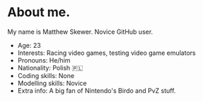 # About me.
My name is Matthew Skewer. Novice GitHub user. 
- Age: 23
- Interests: Racing video games, testing video game emulators
- Pronouns: He/him
- Nationality: Polish 🇵🇱
- Coding skills: None
- Modelling skills: Novice
- Extra info: A big fan of Nintendo's Birdo and PvZ stuff.
 
<!--
**Matthew-Skewer/Matthew-Skewer** is a ✨ _special_ ✨ repository because its `README.md` (this file) appears on your GitHub profile.

Here are some ideas to get you started:

- 🔭 I’m currently working on ...
- 🌱 I’m currently learning ...
- 👯 I’m looking to collaborate on ...
- 🤔 I’m looking for help with ...
- 💬 Ask me about ...
- 📫 How to reach me: ...
- 😄 Pronouns: ...
- ⚡ Fun fact: ...
-->
